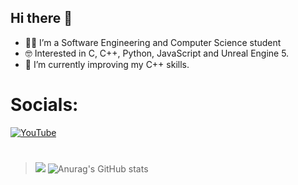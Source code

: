 ## Hi there 👋

<!--
**Cukowski/Cukowski** is a ✨ _special_ ✨ repository because its `README.md` (this file) appears on your GitHub profile.

Here are some ideas to get you started:
- 👯 I’m looking to collaborate on ...
- 🤔 I’m looking for help with ...
- 💬 Ask me about ...
- 📫 How to reach me: ...
- 😄 Pronouns: ...
- ⚡ Fun fact: ...
-->

- 👨‍💻 I’m a Software Engineering and Computer Science student 
- 🤓 Interested in C, C++, Python, JavaScript and Unreal Engine 5. 
- 🌱 I’m currently improving my C++ skills.

<!-- 
# Outstanding Projects:
 ##### Currently working on ⛏️:
 - Full Stack social media app with Nuxt 3, TailwindCSS, MongoDB and Prisma [Twitter clone](https://github.com/SoraiaBarroso/Full_Stack_Nuxt)
 ##### Algorithem projects 🤖:
  - Find shortest path using A* algorithm [my_mouse](https://github.com/SoraiaBarroso/My_Mouse_Project).
  - Find the biggest square on a board [my_bsq](https://github.com/SoraiaBarroso/Bsq_Project).
  - Calculator using shunting-yard algorithm [my_bc](https://github.com/SoraiaBarroso/Bc_Project).
 ##### Other projects 💻:
 -  Implementation of [unix shell](https://github.com/SoraiaBarroso/My_zsh).
 -  Implementation of Unix [curl](https://github.com/SoraiaBarroso/my_curl).
 -  Implementation of dynamic memory allocation functions [malloc](https://github.com/SoraiaBarroso/my_malloc).
 -  Implementation of standard C library functions in 'nasm 64' [my_libasm](https://github.com/SoraiaBarroso/my_libasm).
 -  Implementation of [SQLite](https://github.com/SoraiaBarroso/my_sqlite).
 -  Implementation of [BlockChain](https://github.com/SoraiaBarroso/Blockchain-Project).
-->

 # Socials:
 [![YouTube](https://img.shields.io/badge/YouTube-FF0000?style=for-the-badge&logo=youtube&logoColor=white)](https://www.youtube.com/@Dev_with_Sel)
 #

> ![](https://github-readme-stats.vercel.app/api/top-langs/?username=Cukowski&theme=tokyonight&hide_border=true&include_all_commits=true&count_private=false&layout=compact)
> ![Anurag's GitHub stats](https://github-readme-stats.vercel.app/api?username=Cukowski&show_icons=true&theme=synthwave)
